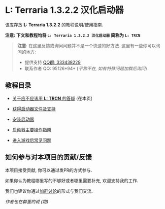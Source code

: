 # L: Terraria 1.3.2.2 汉化启动器

该库存放 **L: Terraria 1.3.2.2** 的教程说明/使用指南.

**注意: 下文和教程均将 `L: Terraria 1.3.2.2 汉化启动器` 简称为 `L: TRCN`**

> **注意**: 在这里反馈或询问问题并不是一个快速的好方法.
> 这里有一些你可以询问的地方:
> * 提供支持 [QQ群: 333438229](http://jq.qq.com/?_wv=1027&k=2KeEddg)
> * 联系作者 QQ: 95126\*94* (*平常不在, 如有特殊问题加群后询问*)

## 教程目录

* [关于应不应该用 **L: TRCN** 的答疑](README.md) (在本页)

* [获得启动器文件及支持](HowToDownload.md)

* [安装启动器](HowToInstall.md)

* [启动器主要操作指南](HowToUse.md)

* [进入游戏后常见问题](FAQaboutL.md)

## 如何参与对本项目的贡献/反馈

本项目接受贡献, 你可以通过发PR的方式参与.

如果你认为教程哪里写的不够好或者哪里需要补充, 欢迎支持我的工作.

我们也建议你通过[加群讨论](http://jq.qq.com/?_wv=1027&k=2KeEddg)的形式与我们交流.

*作者也在群里的说 (跑)*